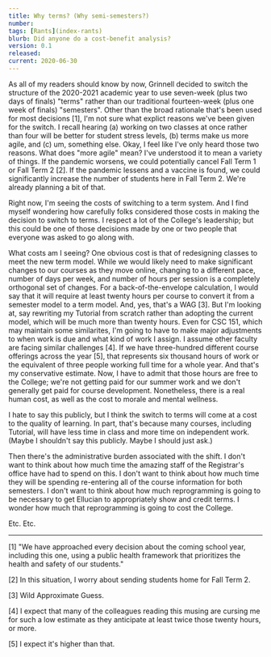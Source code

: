 ```yaml
---
title: Why terms? (Why semi-semesters?)
number: 
tags: [Rants](index-rants)
blurb: Did anyone do a cost-benefit analysis?
version: 0.1
released: 
current: 2020-06-30
---
```

As all of my readers should know by now, Grinnell decided to switch
the structure of the 2020-2021 academic year to use seven-week (plus
two days of finals) "terms" rather than our traditional fourteen-week
(plus one week of finals) "semesters".  Other than the broad rationale
that's been used for most decisions [1], I'm not sure what explict
reasons we've been given for the switch.  I recall hearing (a)
working on two classes at once rather than four will be better for
student stress levels, (b) terms make us more agile, and (c) um,
something else.  Okay, I feel like I've only heard those two reasons.
What does "more agile" mean?  I've understood it to mean a variety
of things.  If the pandemic worsens, we could potentially cancel
Fall Term 1 or Fall Term 2 [2].  If the pandemic lessens and a
vaccine is found, we could significantly increase the number of 
students here in Fall Term 2.  We're already planning a bit of that.

Right now, I'm seeing the costs of switching to a term system.  And
I find myself wondering how carefully folks considered those costs
in making the decision to switch to terms.  I respect a lot of the
College's leadership; but this could be one of those decisions made
by one or two people that everyone was asked to go along with.

What costs am I seeing?  One obvious cost is that of redesigning
classes to meet the new term model.  While we would likely need to
make significant changes to our courses as they move online, changing
to a different pace, number of days per week, and number of hours
per session is a completely orthogonal set of changes.  For a
back-of-the-envelope calculation, I would say that it will require
at least twenty hours per course to convert it from a semester model
to a term model.  And, yes, that's a WAG [3].  But I'm looking at,
say rewriting my Tutorial from scratch rather than adopting the
current model, which will be much more than twenty hours.  Even for
CSC 151, which may maintain some similarites, I'm going to have to
make major adjustments to when work is due and what kind of work I
assign.  I assume other faculty are facing similar challenges [4].
If we have three-hundred different course offerings across the year
[5], that represents six thousand hours of work or the equivalent
of three people working full time for a whole year.  And that's my
conservative estimate.  Now, I have to admit that those hours are
free to the College; we're not getting paid for our summer work and
we don't generally get paid for course development.  Nonetheless,
there is a real human cost, as well as the cost to morale and mental
wellness.

I hate to say this publicly, but I think the switch to terms will
come at a cost to the quality of learning.  In part, that's because
many courses, including Tutorial, will have less time in class and
more time on independent work.  (Maybe I shouldn't say this publicly.
Maybe I should just ask.)

Then there's the administrative burden associated with the shift.  I
don't want to think about how much time the amazing staff of the
Registrar's office have had to spend on this.  I don't want to think
about how much time they will be spending re-entering all of the course
information for both semesters.  I don't want to think about how much
reprogramming is going to be necessary to get Ellucian to appropriately
show and credit terms.  I wonder how much that reprogramming is going
to cost the College.

Etc. Etc.

---

[1] "We have approached every decision about the coming school year, including this one, using a public health framework that prioritizes the health and safety of our students."

[2] In this situation, I worry about sending students home for Fall Term 2.

[3] Wild Approximate Guess.

[4] I expect that many of the colleagues reading this musing are
cursing me for such a low estimate as they anticipate at least twice
those twenty hours, or more.

[5] I expect it's higher than that.
